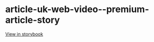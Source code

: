 # article-uk-web-video--premium-article-story

[View in storybook](https://raw.githack.com/Independent-Digital-News-and-Media-Ltd/indy-pwamp-sb/PR-1199-sb/index.html?path=/story/article-uk-web-video--premium-article-story)